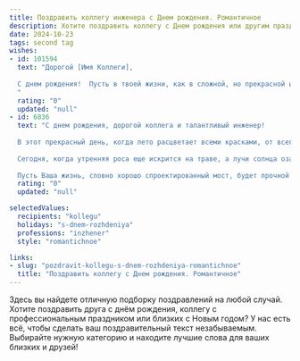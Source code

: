 ```yaml
---
title: Поздравить коллегу инженера c Днем рождения. Романтичное
description: Хотите поздравить коллегу c Днем рождения или другим праздником? Наш ИИ создаст незабываемое поздравление, а вы обязательно выделитесь среди других.  
date: 2024-10-23
tags: second tag
wishes:
- id: 101594
  text: "Дорогой [Имя Коллеги],
  
  С днем рождения!  Пусть в твоей жизни, как в сложной, но прекрасной инженерной задаче, всегда найдется решение, которое принесет радость и удовлетворение.  Пусть каждый новый день будет полон вдохновения,  а любовь и счастье станут надежным фундаментом для всех твоих свершений.  Желаю тебе ярких красок жизни,  неугасимого энтузиазма и  безграничного счастья!
  "
  rating: "0"
  updated: "null"
- id: 6836
  text: "С днем рождения, дорогой коллега и талантливый инженер!
  
  В этот прекрасный день, когда лето расцветает всеми красками, от всего сердца поздравляем Вас с днем рождения. Ваш ум, словно стальной сплав, преобразует сложнейшие чертежи в реальность. Ваши руки, подобно искусным скульпторам, создают из холодного металла произведения инженерного искусства.
  
  Сегодня, когда утренняя роса еще искрится на траве, а лучи солнца озаряют путь, мы желаем Вам вдохновения, которое будет вести Вас по неизведанным дорогам. Пусть проекты, над которыми Вы трудитесь, станут воплощением Ваших дерзновенных идей, а каждый успех — очередным шагом к вершине инженерного мастерства.
  
  Пусть Ваша жизнь, словно хорошо спроектированный мост, будет прочной и надежной, соединяя прошлое и будущее, а каждый день дарит Вам новые возможности и яркие открытия. С днем рождения, дорогой инженер! Пусть судьба будет такой же прекрасной, как летний закат, а удача станет Вашим верным спутником."
  rating: "0"
  updated: "null"

selectedValues:
  recipients: "kollegu"
  holidays: "s-dnem-rozhdeniya"
  professions: "inzhener"
  style: "romantichnoe"

links:
- slug: "pozdravit-kollegu-s-dnem-rozhdeniya-romantichnoe"
  title: "Поздравить коллегу c Днем рождения. Романтичное"
---
```


Здесь вы найдете отличную подборку поздравлений на любой случай.
Хотите поздравить друга с днём рождения, коллегу с профессиональным праздником или близких с Новым годом? У нас есть всё, чтобы сделать ваш поздравительный текст незабываемым. Выбирайте нужную категорию и находите лучшие слова для ваших близких и друзей!
